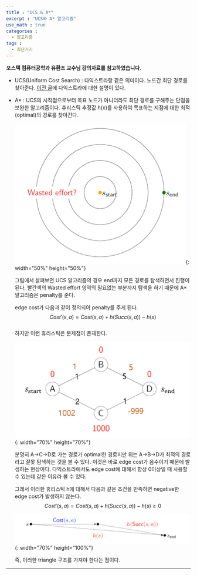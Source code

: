```yaml
---
title : "UCS & A*"
excerpt : "UCS와 A* 알고리즘"
use_math : true
categories :
  - 알고리즘
tags :
  - 최단거리
---
```


__포스텍 컴퓨터공학과 유환조 교수님 강의자료를 참고하였습니다.__

- UCS(Uniform Cost Search) : 다익스트라랑 같은 의미이다. 노드간 최단 경로를 찾아준다. [이전 글](https://yms218.github.io/알고리즘/다익스트라/)에 다익스트라에 대한 설명이 있다.

- A* : UCS의 시작점으로부터 목표 노드가 아니더라도 최단 경로를 구해주는 단점을 보완한 알고리즘이다. 휴리스틱 추정값 h(x)를 사용하여 목표하는 지점에 대한 최적(optimal)의 경로를 찾아간다.

  ![](/assets/images/UCS단점.png){: width="50%" height="50%"}  

  그림에서 살펴보면 UCS 알고리즘의 경우 end까지 모든 경로를 탐색하면서 진행이 된다. 빨간색의 Wasted effort 영역의 필요없는 부분까지 탐색을 하기 때문에 A* 알고리즘은 penalty를 준다.

  edge cost가 다음과 같이 정의되어 penalty를 주게 된다.  $$Cost'(s,a)=Cost(s,a)+h(Succ(s,a))-h(s)$$  
  하지만 이런 휴리스틱은 문제점이 존재한다.

  ![](/assets/images/a_star.png){: width="70%" height="70%"}  

  분명히 A->C->D로 가는 경로가 optimal한 경로지만 위는 A->B->D가 최적의 경로라고 잘못 탐색하는 것을 볼 수 있다. 이것은 바로 edge cost가 음수이기 때문에 발생하는 현상이다. 다익스트라에서도 edge cost에 대해서 항상 0이상일 때 사용할 수 있는데 같은 이유라 볼 수 있다.  

  그래서 이러한 휴리스틱 h에 대해서 다음과 같은 조건을 만족하면 negative한 edge cost가 발생하지 않는다.  
  $$Cost'(s,a)=Cost(s,a)+h(Succ(s,a))-h(s)\ge 0$$

  ![](/assets/images/h_consist.png){: width="70%" height="100%"}  

  즉, 이러한 triangle 구조를 가져야 한다는 점이다.

---
